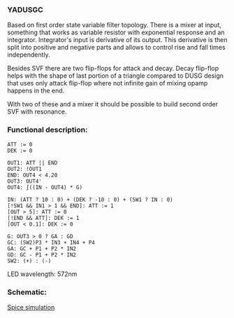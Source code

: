 ### YADUSGC
Based on first order state variable filter topology. There is a mixer at input, something that works as variable resistor with exponential response and an integrator. Integrator's input is derivative of its output. This derivative is then split into positive and negative parts and allows to control rise and fall times independently.

Besides SVF there are two flip-flops for attack and decay. Decay flip-flop helps with the shape of last portion of a triangle compared to DUSG design that uses only attack flip-flop where not infinite gain of mixing opamp happens in the end.

With two of these and a mixer it should be possible to build second order SVF with resonance.

### Functional description:
```
ATT := 0
DEK := 0

OUT1: ATT || END
OUT2: !OUT1
END: OUT4 < 4.20
OUT3: OUT4'
OUT4: ∫((IN - OUT4) * G)

IN: (ATT ? 10 : 0) + (DEK ? -10 : 0) + (SW1 ? IN : 0)
[!SW1 && IN1 > 1 && END]: ATT := 1
[OUT > 5]: ATT := 0
[!END && ATT]: DEK := 1
[OUT < 0.1]: DEK := 0

G: OUT3 > 0 ? GA : GD
GC: (SW2)P3 * IN3 + IN4 + P4
GA: GC + P1 + P2 * IN2
GD: GC - P1 + P2 * IN2
SW2: (+) : (-)

```
LED wavelength: 572nm

### Schematic:

[Spice simulation](Function.asc)
